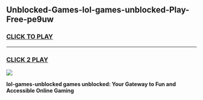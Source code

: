 
## Unblocked-Games-lol-games-unblocked-Play-Free-pe9uw
<h3>
<a href="https://premium76.site?title=lol-games-unblocked&ref=09A">CLICK TO PLAY</a></h3>
<hr>

<h3>
<a href="https://premium76.site?title=lol-games-unblocked&ref=09A">CLICK 2 PLAY</a>
  
</h3>

<a href="https://premium76.site?title=lol-games-unblocked&ref=09A"><img src="https://clearcache.store/games.png"></a>


**lol-games-unblocked games unblocked: Your Gateway to Fun and Accessible Online Gaming**
